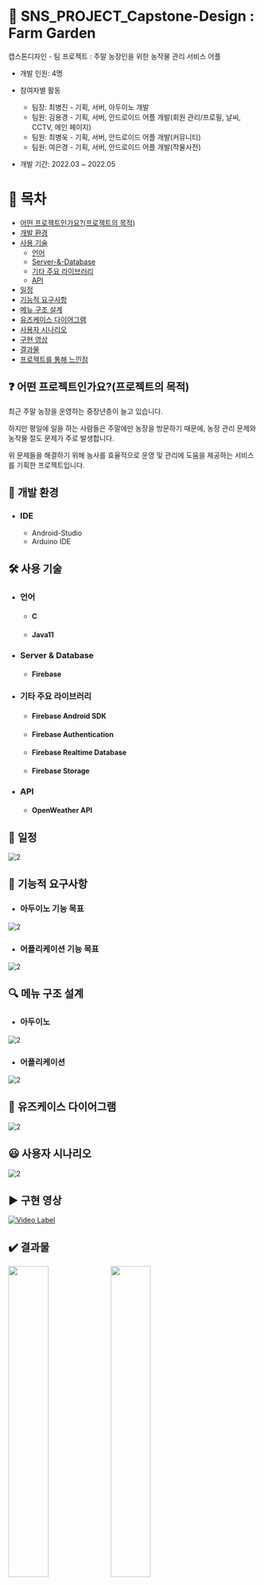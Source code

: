 # :rocket: SNS_PROJECT_Capstone-Design : Farm Garden
캡스톤디자인 - 팀 프로젝트 : 주말 농장인을 위한 농작물 관리 서비스 어플

- 개발 인원: 4명
- 참여자별 활동
   * 팀장: 최병진 - 기획, 서버, 아두이노 개발
   * 팀원: 김용경 - 기획, 서버, 안드로이드 어플 개발(회원 관리/프로필, 날씨, CCTV, 메인 페이지)
   * 팀원: 최병욱 - 기획, 서버, 안드로이드 어플 개발(커뮤니티)
   * 팀원: 여은경 - 기획, 서버, 안드로이드 어플 개발(작물사전)

- 개발 기간: 2022.03 ~ 2022.05


# :page_facing_up: 목차
- <a href="#0"> 어떤 프로젝트인가요?(프로젝트의 목적) </a> 
- <a href="#1"> 개발 환경 </a> 
- <a href="#2"> 사용 기술 </a> 
   * <a href="#2.1"> 언어 </a> 
   * <a href="#2.2"> Server-&-Database </a>
   * <a href="#2.3"> 기타 주요 라이브러리 </a>
   * <a href="#2.4"> API </a>
- <a href="#3"> 일정 </a>
- <a href="#4"> 기능적 요구사항 </a>
- <a href="#5"> 메뉴 구조 설계 </a>
- <a href="#6"> 유즈케이스 다이어그램 </a>
- <a href="#7"> 사용자 시나리오 </a>
- <a href="#8"> 구현 영상 </a>
- <a href="#9"> 결과물 </a>
- <a href="#10"> 프로젝트를 통해 느낀점 </a>


<h2 id="0">
   <b> ❓ 어떤 프로젝트인가요?(프로젝트의 목적)</b>
</h2>
최근 주말 농장을 운영하는 중장년층이 늘고 있습니다. 

하지만 평일에 일을 하는 사람들은 주말에만 농장을 방문하기 때문에, 농장 관리 문제와 농작물 절도 문제가 주로 발생합니다. 
                   
위 문제들을 해결하기 위해 농사를 효율적으로 운영 및 관리에 도움을 제공하는 서비스를 기획한 프로젝트입니다.


## <b id="1"> 🏢 개발 환경</b>
- ### IDE
  * Android-Studio
  * Arduino IDE

## <b id="2"> 🛠 사용 기술</b>
- ### <b id="2.1"> 언어 </b>
  * #### C
  * #### Java11

- ### <b id="2.2"> Server & Database </b>
  * #### Firebase

- ### <b id="2.3"> 기타 주요 라이브러리 </b>
  * #### Firebase Android SDK
  * #### Firebase Authentication
  * #### Firebase Realtime Database
  * #### Firebase Storage

- ### <b id="2.4"> API </b>
  * #### OpenWeather API


## <b id="3"> 📆 일정 </b>
![2](https://github.com/K-Y-k/SNS_PROJECT_Capstone-Design/assets/102020649/2d24f58a-8855-4518-adb1-62f66960a953)


## <b id="4"> 📝 기능적 요구사항 </b>
- ### 아두이노 기능 목표
![2](https://github.com/K-Y-k/SNS_PROJECT_Capstone-Design/assets/102020649/ac366067-c809-48df-b107-2e83f537b718)

- ### 어플리케이션 기능 목표
![2](https://github.com/K-Y-k/SNS_PROJECT_Capstone-Design/assets/102020649/beaac99e-b98c-461b-aeba-a700120d9aff)


## <b id="5"> 🔍 메뉴 구조 설계 </b>
- ### 아두이노
![2](https://github.com/K-Y-k/SNS_PROJECT_Capstone-Design/assets/102020649/7ad4fdb9-5ec1-4549-8c89-37ccb463ff4e)

- ### 어플리케이션
![2](https://github.com/K-Y-k/SNS_PROJECT_Capstone-Design/assets/102020649/2efa28d4-4b5d-416e-817b-c61a4e3bbae3)


## <b id="6"> 🔑 유즈케이스 다이어그램 </b>
![2](https://github.com/K-Y-k/SNS_PROJECT_Capstone-Design/assets/102020649/9c06262b-5a39-4455-bfd3-c6650013abdf)


## <b id="7"> 😃 사용자 시나리오 </b>
![2](https://github.com/K-Y-k/SNS_PROJECT_Capstone-Design/assets/102020649/73ea98f5-6c75-481a-b6f0-a454e8445d71)


## <b id="8"> ▶️ 구현 영상 </b>
[![Video Label](http://img.youtube.com/vi/CoBGjp3mI8U/0.jpg)](https://youtu.be/CoBGjp3mI8U)


## <b id="9"> ✔️ 결과물 </b>
<p float="left">
   <img width="40%" src="https://github.com/K-Y-k/SNS_PROJECT_Capstone-Design/assets/102020649/4f229fd9-3d7f-4cfc-a455-a707d7da7626.jpg">
   <img width="40%" src="https://github.com/K-Y-k/SNS_PROJECT_Capstone-Design/assets/102020649/2d116923-b50b-4974-8172-048bb59639bc.jpg">
</p>

<p float="left">
   <img width="40%" src="https://github.com/K-Y-k/SNS_PROJECT_Capstone-Design/assets/102020649/0ea52153-fcf6-4ed1-9772-485b9c7937bc.jpg">
   <img width="40%" src="https://github.com/K-Y-k/SNS_PROJECT_Capstone-Design/assets/102020649/6a3b9fc3-2dde-42ee-bb11-0d7491f4d2a7.jpg">
</p>

<p float="left">
   <img width="40%" src="https://github.com/K-Y-k/SNS_PROJECT_Capstone-Design/assets/102020649/bd8915ad-b892-4c33-8ecd-3f4a02966260.jpg">
   <img width="40%" src="https://github.com/K-Y-k/SNS_PROJECT_Capstone-Design/assets/102020649/36b58a5f-acd8-4d9b-b2bb-c3b88f884933.jpg">
</p>

<p float="left">
   <img width="40%" src="https://github.com/K-Y-k/SNS_PROJECT_Capstone-Design/assets/102020649/b9f8cf1a-4759-4d6f-85d3-e620e5d85ee0.jpg">
   <img width="40%" src="https://github.com/K-Y-k/SNS_PROJECT_Capstone-Design/assets/102020649/fe17443f-456b-42f6-a1fa-103d4ce50649.jpg">
</p>

<p float="left">
   <img width="40%" src="https://github.com/K-Y-k/SNS_PROJECT_Capstone-Design/assets/102020649/f83255c6-95e3-4bd7-84f6-314e298270e0.jpg">
   <img width="40%" src="https://github.com/K-Y-k/SNS_PROJECT_Capstone-Design/assets/102020649/affb52f0-6d1c-4bf6-8ac9-4d9eea1683b1.jpg">
</p>

<p float="left">
   <img width="40%" src="https://github.com/K-Y-k/SNS_PROJECT_Capstone-Design/assets/102020649/beecfebe-5ac8-4f54-aedd-5c43cdda4073.jpg">
   <img width="40%" src="https://github.com/K-Y-k/SNS_PROJECT_Capstone-Design/assets/102020649/93ad7b77-0899-4164-a51f-c4f8a3285082.jpg">
</p>

<p float="left">
   <img width="40%" src="https://github.com/K-Y-k/SNS_PROJECT_Capstone-Design/assets/102020649/1e1d07f2-1407-4966-a61d-f40a95439a16.jpg">
   <img width="40%" src="https://github.com/K-Y-k/SNS_PROJECT_Capstone-Design/assets/102020649/8c7b27cd-2aa8-40f1-a5f7-9cc9f9f202c5.jpg">
</p>

<p float="left">
   <img width="40%" src="https://github.com/K-Y-k/SNS_PROJECT_Capstone-Design/assets/102020649/bfc43001-1108-47d6-b973-ec7767c94466.jpg">
   <img width="40%" src="https://github.com/K-Y-k/SNS_PROJECT_Capstone-Design/assets/102020649/2dbeb307-4cb3-4c63-9ee8-8f0aeed91532.jpg">
</p>

<p float="left">
   <img width="40%" src="https://github.com/K-Y-k/SNS_PROJECT_Capstone-Design/assets/102020649/e2ae2174-0a51-4b8c-a386-2d0d668652de.jpg">
   <img width="40%" src="https://github.com/K-Y-k/SNS_PROJECT_Capstone-Design/assets/102020649/e3e05e9f-9e3a-48af-9267-51e2708e42f4.jpg">
</p>


<!-- ## :fire: 어려웠던 점 및 극복 -->
<!-- ### 1. Slice 페이징의 한계
- Slice 페이징은 현재 받아온 엔티티의 id보다 <(작은 것)부터 가져와야 하는데 그렇게 되면 첫 페이지의 첫 데이터를 가져오지 못합니다. 그렇다고 <=(작거나 같음)으로 설정하면 끝의 데이터 후 다음 페이지에서 끝의 데이터가 한번 또 나오게 됩니다.
- 제가 생각한 방안은 첫 페이지인지의 여부를 파라미터로 설정해서 각 상황에 따른 첫 페이지 파라미터를 갱신해가며, 첫 페이지일 때는 <=, 첫 페이지가 아니면 <으로 모든 데이터를 가져올 수 있게 하였습니다.
 -->


## <b id="10"> 💡 프로젝트를 통해 느낀점 </b>
- 프로젝트 <b>기획-개발-배포(APK) 과정</b>을 자세히 알 수 있었음.
- Activity 레이아웃의 요소를 Java 클래스에 어떻게 가져오고 동작하는지 알 수 있었음.
- NoSql인 Firebase와 Android를 연동하여 데이터들이 백엔드와 클라이언트 사이에서 어떻게 주고 받는지 이해하게 됨.
- 외부 사이트의 API를 가져와서 내가 원하는 데이터를 어떻게 Json으로 가공해서 적용하는지 알 수 있었음.


<!-- ## :ledger: 프로젝트 관련 추가 포스팅
- [프로젝트 명세서](https://blog.naver.com/kyk7777_) -->
